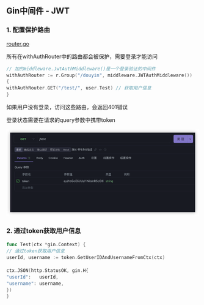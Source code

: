 ## Gin中间件 - JWT

### 1. 配置保护路由

[router.go](../internal/router/router.go)

所有在withAuthRouter中的路由都会被保护，需要登录才能访问

```go
// 加的middleware.JwtAuthMiddleware()是一个登录验证的中间件
withAuthRouter := r.Group("/douyin", middleware.JWTAuthMiddleware())
{
withAuthRouter.GET("/test/", user.Test) // 获取用户信息
}
```

如果用户没有登录，访问这些路由，会返回401错误

登录状态需要在请求的query参数中携带token

![img_1.png](..%2F..%2Fimages%2Fimg_1.png)

### 2. 通过token获取用户信息

```go
func Test(ctx *gin.Context) {
// 通过token获取用户信息
userId, username := token.GetUserIDAndUsernameFromCtx(ctx)

ctx.JSON(http.StatusOK, gin.H{
"userId":   userId,
"username": username,
})
}
```